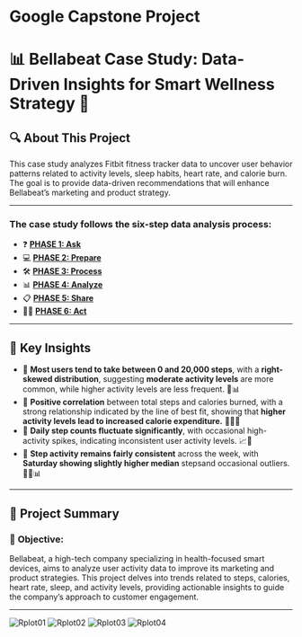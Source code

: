 # Google Capstone Project
# 📊 Bellabeat Case Study: Data-Driven Insights for Smart Wellness Strategy 🚀

## 🔍 About This Project

This case study analyzes Fitbit fitness tracker data to uncover user behavior patterns related to activity levels, sleep habits, heart rate, and calorie burn. The goal is to provide data-driven recommendations that will enhance Bellabeat’s marketing and product strategy.

---

### The case study follows the six-step data analysis process:
- ❓ **[PHASE 1: Ask](#phase-1-ask)**
- 💻 **[PHASE 2: Prepare](#phase-2-prepare)**
- 🛠 **[PHASE 3: Process](#phase-3-process)**
- 📊 **[PHASE 4: Analyze](#phase-4-analyze)**
- 📋 **[PHASE 5: Share](#phase-5-share)**
- 🧗‍♀️ **[PHASE 6: Act](#phase-6-act)**

---

## 🔑 Key Insights

- 📌 **Most users tend to take between 0 and 20,000 steps**, with a **right-skewed distribution**, suggesting **moderate activity levels**        are more common, while higher activity levels are less frequent. 👟📊
- 📌 **Positive correlation** between total steps and calories burned, with a strong relationship indicated by the line of best fit, showing
  that **higher activity levels lead to increased calorie expenditure.** 🏃‍♂️🔥
- 📌 **Daily step counts fluctuate significantly**, with occasional high-activity spikes, indicating inconsistent user activity levels. 📈🚀
- 📌 **Step activity remains fairly consistent** across the week, with **Saturday showing slightly higher median** stepsand occasional            outliers.🚶‍♂️📊
---


## 🚀 Project Summary

### 📌 **Objective:**

Bellabeat, a high-tech company specializing in health-focused smart devices, aims to analyze user activity data to improve its marketing and product strategies. This project delves into trends related to steps, calories, heart rate, sleep, and activity levels, providing actionable insights to guide the company’s approach to customer engagement.

---


![Rplot01](https://github.com/user-attachments/assets/74b2b3a0-8a8a-4e36-b2ea-b537203a50bc)
![Rplot02](https://github.com/user-attachments/assets/4b6ff9f1-228f-4d17-98d3-858caabd43ef)
![Rplot03](https://github.com/user-attachments/assets/12f93146-84fc-4cf0-add3-60d4d6bf56bf)
![Rplot04](https://github.com/user-attachments/assets/59a0a5b0-f1ab-4899-9339-908f8573a128)

